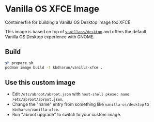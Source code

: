 # Vanilla OS XFCE Image

Containerfile for building a Vanilla OS Desktop image fox XFCE.

This image is based on top of [`vanillaos/desktop`](https://github.com/Vanilla-OS/desktop-image/pkgs/container/desktop) and offers the default
Vanilla OS Desktop experience with GNOME.

## Build

```bash
sh prepare.sh
podman image build -t kbdharun/vanilla-xfce .
```

## Use this custom image

- Edit `/etc/abroot/abroot.json` with `host-shell pkexec nano /etc/abroot/abroot.json`.
- Change the "name" entry from something like `vanilla-os/desktop` to `kbdharun/vanilla-xfce`.
- Run "abroot upgrade" to switch to your custom image.
